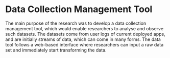 # Data Collection Management Tool

The main purpose of the research was to develop a data collection management tool, which would enable researchers to analyse and observe such datasets. The datasets come from user logs of current deployed apps, and are initially streams of data, which can come in many forms. The data tool follows a web-based interface where researchers can input a raw data set and immediately start transforming the data.
